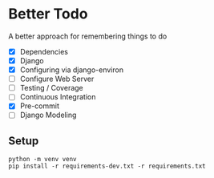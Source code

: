 # Better Todo

A better approach for remembering things to do 

* [x] Dependencies
* [x] Django
* [x] Configuring via django-environ
* [ ] Configure Web Server
* [ ] Testing / Coverage
* [ ] Continuous Integration
* [x] Pre-commit
* [ ] Django Modeling

## Setup

```
python -m venv venv
pip install -r requirements-dev.txt -r requirements.txt
```
